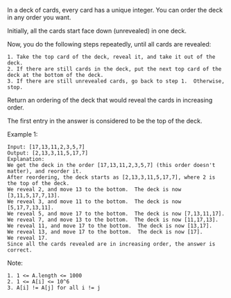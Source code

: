 In a deck of cards, every card has a unique integer.  You can order the deck in any order you want.

Initially, all the cards start face down (unrevealed) in one deck.

Now, you do the following steps repeatedly, until all cards are revealed:

	1. Take the top card of the deck, reveal it, and take it out of the deck.
	2. If there are still cards in the deck, put the next top card of the deck at the bottom of the deck.
	3. If there are still unrevealed cards, go back to step 1.  Otherwise, stop.
Return an ordering of the deck that would reveal the cards in increasing order.

The first entry in the answer is considered to be the top of the deck.



Example 1:

	Input: [17,13,11,2,3,5,7]
	Output: [2,13,3,11,5,17,7]
	Explanation:
	We get the deck in the order [17,13,11,2,3,5,7] (this order doesn't matter), and reorder it.
	After reordering, the deck starts as [2,13,3,11,5,17,7], where 2 is the top of the deck.
	We reveal 2, and move 13 to the bottom.  The deck is now [3,11,5,17,7,13].
	We reveal 3, and move 11 to the bottom.  The deck is now [5,17,7,13,11].
	We reveal 5, and move 17 to the bottom.  The deck is now [7,13,11,17].
	We reveal 7, and move 13 to the bottom.  The deck is now [11,17,13].
	We reveal 11, and move 17 to the bottom.  The deck is now [13,17].
	We reveal 13, and move 17 to the bottom.  The deck is now [17].
	We reveal 17.
	Since all the cards revealed are in increasing order, the answer is correct.

Note:

	1. 1 <= A.length <= 1000
	2. 1 <= A[i] <= 10^6
	3. A[i] != A[j] for all i != j
